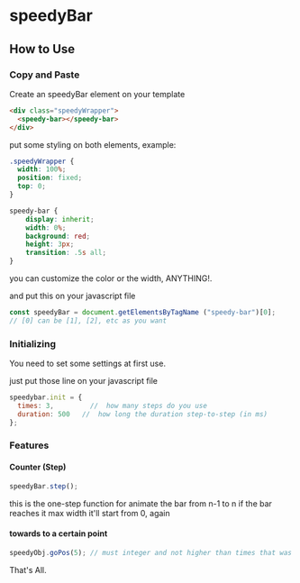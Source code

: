 # speedyBar

## How to Use

### Copy and Paste
Create an speedyBar element on your template

```html
<div class="speedyWrapper">
  <speedy-bar></speedy-bar>
</div>
```

put some styling on both elements, example:
```css
.speedyWrapper {
  width: 100%;
  position: fixed;
  top: 0;
}

speedy-bar {
    display: inherit;
    width: 0%;
    background: red;
    height: 3px;
    transition: .5s all;
}
```
you can customize the color or the width, ANYTHING!.

and put this on your javascript file
```javascript
const speedyBar = document.getElementsByTagName ("speedy-bar")[0];
// [0] can be [1], [2], etc as you want
```

### Initializing
You need to set some settings at first use.

just put those line on your javascript file

```javascript
speedybar.init = {
  times: 3,         //  how many steps do you use 
  duration: 500   //  how long the duration step-to-step (in ms)
};
```

### Features

#### Counter (Step)
```javascript
speedyBar.step();
```

this is the one-step function for animate the bar from n-1 to n
if the bar reaches it max width it'll start from 0, again

#### towards to a certain point
```javascript
speedyObj.goPos(5); // must integer and not higher than times that was set
```

That's All.
